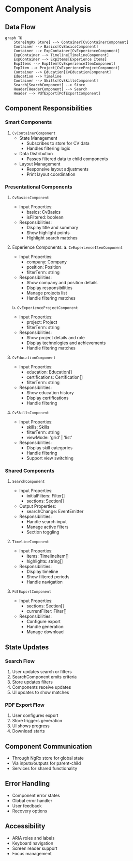 # Component Analysis

## Data Flow

```mermaid
graph TD
    Store[NgRx Store] --> Container[CvContainerComponent]
    Container --> Basics[CvBasicsComponent]
    Container --> ExpContainer[CvExperienceComponent]
    ExpContainer --> Timeline[TimelineComponent]
    ExpContainer --> ExpItems[Experience Items]
    ExpItems --> ExpItem[CvExperienceItemComponent]
    ExpItem --> Project[CvExperienceProjectComponent]
    Container --> Education[CvEducationComponent]
    Education --> Timeline
    Container --> Skills[CvSkillsComponent]
    Search[SearchComponent] --> Store
    Header[HeaderComponent] --> Search
    Header --> PdfExport[PdfExportComponent]
```

## Component Responsibilities

### Smart Components
1. `CvContainerComponent`
   - State Management
     * Subscribes to store for CV data
     * Handles filtering logic
   - Data Distribution
     * Passes filtered data to child components
   - Layout Management
     * Responsive layout adjustments
     * Print layout coordination

### Presentational Components
1. `CvBasicsComponent`
   - Input Properties:
     * basics: CvBasics
     * isFiltered: boolean
   - Responsibilities:
     * Display title and summary
     * Show highlight points
     * Highlight search matches

2. Experience Components:
   a. `CvExperienceItemComponent`
   - Input Properties:
     * company: Company
     * position: Position
     * filterTerm: string
   - Responsibilities:
     * Show company and position details
     * Display responsibilities
     * Manage projects list
     * Handle filtering matches

   b. `CvExperienceProjectComponent`
   - Input Properties:
     * project: Project
     * filterTerm: string
   - Responsibilities:
     * Show project details and role
     * Display technologies and achievements
     * Handle filtering matches

3. `CvEducationComponent`
   - Input Properties:
     * education: Education[]
     * certifications: Certification[]
     * filterTerm: string
   - Responsibilities:
     * Show education history
     * Display certifications
     * Handle filtering

4. `CvSkillsComponent`
   - Input Properties:
     * skills: Skills
     * filterTerm: string
     * viewMode: 'grid' | 'list'
   - Responsibilities:
     * Display skill categories
     * Handle filtering
     * Support view switching

### Shared Components

1. `SearchComponent`
   - Input Properties:
     * initialFilters: Filter[]
     * sections: Section[]
   - Output Properties:
     * searchChange: EventEmitter<SearchCriteria>
   - Responsibilities:
     * Handle search input
     * Manage active filters
     * Section toggling

2. `TimelineComponent`
   - Input Properties:
     * items: TimelineItem[]
     * highlights: string[]
   - Responsibilities:
     * Display timeline
     * Show filtered periods
     * Handle navigation

3. `PdfExportComponent`
   - Input Properties:
     * sections: Section[]
     * currentFilter: Filter[]
   - Responsibilities:
     * Configure export
     * Handle generation
     * Manage download

## State Updates

### Search Flow
1. User updates search or filters
2. SearchComponent emits criteria
3. Store updates filters
4. Components receive updates
5. UI updates to show matches

### PDF Export Flow
1. User configures export
2. Store triggers generation
3. UI shows progress
4. Download starts

## Component Communication
- Through NgRx store for global state
- Via inputs/outputs for parent-child
- Services for shared functionality

## Error Handling
- Component error states
- Global error handler
- User feedback
- Recovery options

## Accessibility
- ARIA roles and labels
- Keyboard navigation
- Screen reader support
- Focus management